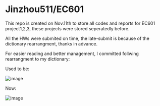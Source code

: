# Jinzhou511/EC601
This repo is created on Nov.11th to store all codes and reports for EC601 project1,2,3, these projects were stored seperatedly before.

All the HWs were submited on time, the late-submit is because of the dictionary rearrangment, thanks in advance.

For easier reading and better management, I committed follwing rearrangment to my dictionary:

Used to be:

![image](https://user-images.githubusercontent.com/90535023/140972299-5929a431-a839-4e0c-9bdb-cf13ddd04d23.png)

Now:

![image](https://user-images.githubusercontent.com/90535023/140972652-bf68e272-107e-4f3f-b972-659b3da580fd.png)

